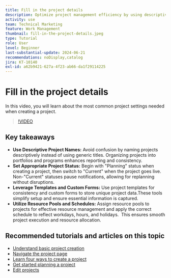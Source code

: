 ```yaml
---
title: Fill in the project details
description: Optimize project management efficiency by using descriptive names, setting appropriate statuses, choosing the right schedule mode, leveraging templates and custom forms, and managing resources with resource pools and schedules.
activity: use
team: Technical Marketing
feature: Work Management
thumbnail: fill-in-the-project-details.jpeg
type: Tutorial
role: User
level: Beginner
last-substantial-update: 2024-06-21
recommendations: noDisplay,catalog
jira: KT-10140
exl-id: a62b9421-627a-4f23-ab66-da1f29114225
---
```

# Fill in the project details

In this video, you will learn about the most common project settings needed when creating a project.


>[!VIDEO](https://video.tv.adobe.com/v/3430410/?quality=12&learn=on&enablevpops)

## Key takeaways

* **Use Descriptive Project Names:** Avoid confusion by naming projects descriptively instead of using generic titles. ​ Organizing projects into portfolios and programs enhances reporting and consistency. ​
* **Set Appropriate Project Status:** Begin with "Planning" status when creating a project, then switch to "Current" when the project goes live. ​ Non-"Current" statuses pause notifications, allowing for replanning without disruptions. ​
* **Leverage Templates and Custom Forms:** Use project templates for consistency and custom forms to store unique project data. ​ These tools simplify setup and ensure essential information is captured.
* **Utilize Resource Pools and Schedules:** Assign resource pools to projects for effective resource management and apply the correct schedule to reflect workdays, hours, and holidays. ​ This ensures smooth project execution and resource allocation.



## Recommended tutorials and articles on this topic

* [Understand basic project creation](/help/manage-work/projects/understand-basic-project-creation.md)
* [Navigate the project page](/help/manage-work/projects/navigate-the-project-page.md)
* [Learn four ways to create a project](/help/manage-work/projects/understand-other-ways-to-create-projects.md)
* [Get started planning a project](/help/manage-work/projects/getting-started-plan-a-project.md)
* [Edit projects](https://experienceleague.adobe.com/en/docs/workfront/using/manage-work/projects/manage-projects/edit-projects)
